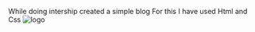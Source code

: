 While doing intership created a simple blog 
For this I have used Html and Css
![logo](https://github.com/user-attachments/assets/860e632c-04eb-4729-9179-59e6aff46c25)
